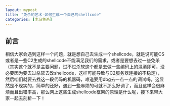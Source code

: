 ```yaml
---
layout: mypost
title: "免杀的艺术-如何生成一个自己的shellcode"
categories: [木马免杀]
---
```


## 前言

相信大家会遇到这样一个问题，就是想自己去生成一个shellcode，就是说可能CS或者是一些C2生成的shellcode不能满足我们的需求，或者是要想去过一些免杀（其实这个就不是主要问题，过不过杀软这个都是去做一些编码上的混淆即可，没必要因为要去过杀软去改shellcode，这样可能导致与C2服务器连接的不稳定），然后咱们就要去找这一段代码的机器码，难道要用dbg去一点一点的调试吗，这显然是不现实的，简单的还好，遇到一些麻烦的可就不那么好调了，而且这样会很麻烦而且出错率高，那么网上这些生成shellcode框架的原理是什么呢，接下来带大家一起去剖析一下！